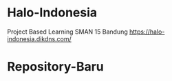 # Halo-Indonesia
Project Based Learning SMAN 15 Bandung
https://halo-indonesia.dikdns.com/
# Repository-Baru
